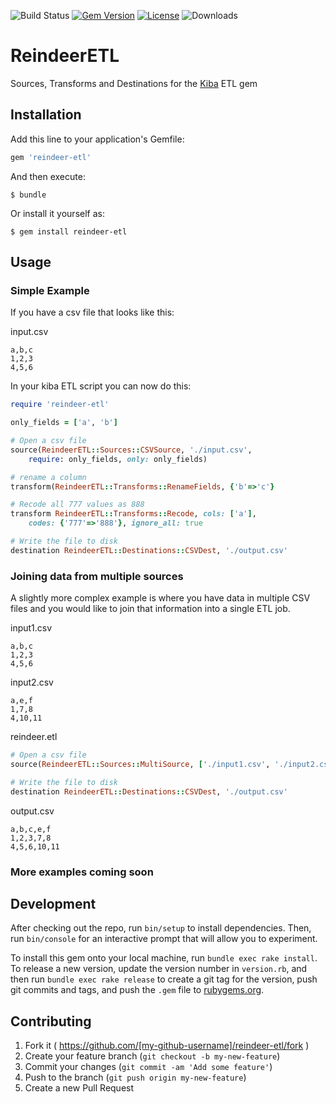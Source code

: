 ![Build Status](https://img.shields.io/travis/OHSU-FM/reindeer-etl.svg)
[![Gem Version](https://badge.fury.io/rb/reindeer-etl.svg)](http://badge.fury.io/rb/reindeer-etl)
[![License](https://img.shields.io/badge/license-GPL-blue.svg)](License.md)
![Downloads](https://img.shields.io/gem/dt/reindeer-etl.svg)

# ReindeerETL

Sources, Transforms and Destinations for the [Kiba](https://github.com/thbar/kiba) ETL gem

## Installation

Add this line to your application's Gemfile:

```ruby
gem 'reindeer-etl'
```

And then execute:

    $ bundle

Or install it yourself as:

    $ gem install reindeer-etl

## Usage

### Simple Example

If you have a csv file that looks like this:

input.csv

```
a,b,c
1,2,3
4,5,6
```

In your kiba ETL script you can now do this:


```ruby
require 'reindeer-etl'

only_fields = ['a', 'b']

# Open a csv file
source(ReindeerETL::Sources::CSVSource, './input.csv', 
    require: only_fields, only: only_fields)

# rename a column
transform(ReindeerETL::Transforms::RenameFields, {'b'=>'c'}

# Recode all 777 values as 888
transform ReindeerETL::Transforms::Recode, cols: ['a'],
    codes: {'777'=>'888'}, ignore_all: true

# Write the file to disk
destination ReindeerETL::Destinations::CSVDest, './output.csv'
```

### Joining data from multiple sources

A slightly more complex example is where you have data in multiple CSV files and 
you would like to join that information into a single ETL job.

input1.csv
```
a,b,c
1,2,3
4,5,6
```

input2.csv
```
a,e,f
1,7,8
4,10,11
```

reindeer.etl
```ruby
# Open a csv file
source(ReindeerETL::Sources::MultiSource, ['./input1.csv', './input2.csv'], key: 'a')

# Write the file to disk
destination ReindeerETL::Destinations::CSVDest, './output.csv'

```

output.csv
```
a,b,c,e,f
1,2,3,7,8
4,5,6,10,11
```

### More examples coming soon

## Development

After checking out the repo, run `bin/setup` to install dependencies. Then, run `bin/console` for an interactive prompt that will allow you to experiment.

To install this gem onto your local machine, run `bundle exec rake install`. To release a new version, update the version number in `version.rb`, and then run `bundle exec rake release` to create a git tag for the version, push git commits and tags, and push the `.gem` file to [rubygems.org](https://rubygems.org).

## Contributing

1. Fork it ( https://github.com/[my-github-username]/reindeer-etl/fork )
2. Create your feature branch (`git checkout -b my-new-feature`)
3. Commit your changes (`git commit -am 'Add some feature'`)
4. Push to the branch (`git push origin my-new-feature`)
5. Create a new Pull Request
